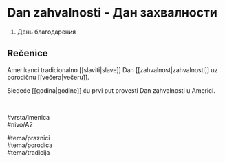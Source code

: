 # Dan zahvalnosti - Дан захвалности

1. День благодарения

## Rečenice

Amerikanci tradicionalno [[slaviti|slave]] Dan [[zahvalnost|zahvalnosti]] uz porodičnu [[večera|večeru]].

Sledeće [[godina|godine]] ću prvi put provesti Dan zahvalnosti u Americi.

<br>

#vrsta/imenica  
#nivo/A2  

#tema/praznici  
#tema/porodica  
#tema/tradicija  
